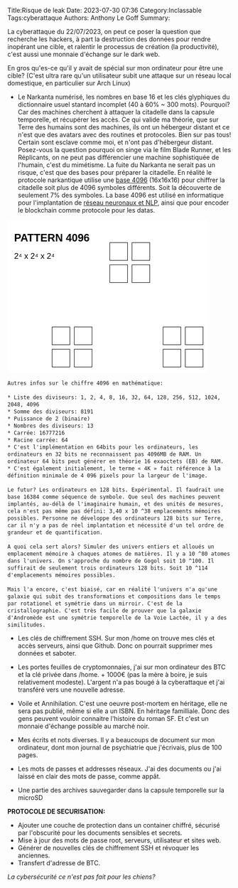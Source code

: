 Title:Risque de leak
Date: 2023-07-30 07:36
Category:Inclassable
Tags:cyberattaque
Authors: Anthony Le Goff
Summary:

La cyberattaque du 22/07/2023, on peut ce poser la question que recherche les hackers, à part la destruction des données pour rendre inopérant une cible, et ralentir le processus de création (la productivité), c'est aussi une monnaie d'échange sur le dark web.

En gros qu'es-ce qu'il y avait de spécial sur mon ordinateur pour être une cible? (C'est ultra rare qu'un utilisateur subit une attaque sur un réseau local domestique, en particulier sur Arch Linux)

* Le Narkanta numérisé, les nombres en base 16 et les clés glyphiques du dictionnaire usuel stantard incomplet (40 à 60% ~ 300 mots). Pourquoi? Car des machines cherchent à attaquer la citadelle dans la capsule temporelle, et récupérer les accès. Ce qui valide ma théorie, que sur Terre des humains sont des machines, ils ont un hébergeur distant et ce n'est que des avatars avec des routines et protocoles. Bien sur pas tous! Certain sont esclave comme moi, et n'ont pas d'hébergeur distant. Posez-vous la question pourquoi on singe via le film Blade Runner, et les Réplicants, on ne peut pas différencier une machine sophistiquée de l'humain, c'est du mimétisme. La fuite du Narkanta ne serait pas un risque, c'est que des bases pour préparer la citadelle. En réalité le protocole narkantique utilise une [base 4096](https://github.com/ZCHGorg/base4096) (16x16x16) pour chiffrer la citadelle soit plus de 4096 symboles différents. Soit la découverte de seulement 7% des symboles. La base 4096 est utilisé en informatique pour l'implantation de [réseau neuronaux et NLP](https://metatext.io/models/allenai-longformer-base-4096), ainsi que pour encoder le blockchain comme protocole pour les datas.

![pattern 4096](images/pattern-4096.png)

```text
Autres infos sur le chiffre 4096 en mathématique:

* Liste des diviseurs: 1, 2, 4, 8, 16, 32, 64, 128, 256, 512, 1024, 2048, 4096
* Somme des diviseurs: 8191
* Puissance de 2 (binaire)
* Nombres des diviseurs: 13
* Carrée: 16777216
* Racine carrée: 64
* C'est l'implémentation en 64bits pour les ordinateurs, les ordinateurs en 32 bits ne reconnaissent pas 4096MB de RAM. Un ordinateur 64 bits peut générer en théorie 16 exaoctets (EB) de RAM.
* C'est également initialement, le terme « 4K » fait référence à la définition minimale de 4 096 pixels pour la largeur de l'image.

Le futur? Les ordinateurs en 128 bits. Expérimental. Il faudrait une base 16384 comme séquence de symbole. Que seul des machines peuvent implantés, au-délà de l'imaginaire humain, et des unités de mesures, cela n'est pas même pas défini: 3,40 x 10 ^38 emplacements mémoires possibles. Personne ne développe des ordinateurs 128 bits sur Terre, car il n'y a pas de réel implantation et nécessité d'un tel ordre de grandeur et de quantification.

A quoi cela sert alors? Simuler des univers entiers et alloués un emplacement mémoire à chaques atomes de matières. Il y a 10 ^80 atomes dans l'univers. On s'approche du nombre de Gogol soit 10 ^100. Il suffirait de seulement trois ordinateurs 128 bits. Soit 10 ^114 d'emplacements mémoires possibles.

Mais l'a encore, c'est biaisé, car en réalité l'univers n'a qu'une galaxie qui subit des transformations et compositions dans le temps par rotationel et symétrie dans un mirroir. C'est de la cristallographie. C'est très facile de prouver que la galaxie d'Andromède est une symétrie temporelle de la Voie Lactée, il y a des similitudes.
```

* Les clés de chiffrement SSH. Sur mon /home on trouve mes clés et accès serveurs, ainsi que Github. Donc on pourrait supprimer mes données et saboter.

* Les portes feuilles de cryptomonnaies, j'ai sur mon ordinateur des BTC et la clé privée dans /home. + 1000€ (pas la mère à boire, je suis relativement modeste). L'argent n'a pas bougé à la cyberattaque et j'ai transféré vers une nouvelle adresse.

* Voile et Annihilation. C'est une oeuvre post-mortem en héritage, elle ne sera pas publié, même si elle a un ISBN. En héritage familliale. Donc des gens peuvent vouloir connaitre l'histoire du roman SF. Et c'est un monnaie d'échange possible au marché noir.

* Mes écrits et nots diverses. Il y a beaucoups de document sur mon ordinateur, dont mon journal de psychiatrie que j'écrivais, plus de 100 pages. 

* Les mots de passes et addresses réseaux. J'ai des documents ou j'ai laissé en clair des mots de passe, comme appât.

* Une partie des archives sauvegarder dans la capsule temporelle sur la microSD

**PROTOCOLE DE SECURISATION:**

* Ajouter une couche de protection dans un container chiffré, sécurisé par l'obscurité pour les documents sensibles et secrets. 
* Mise à jour des mots de passe root, serveurs, utilisateur et sites web.
* Générer de nouvelles clés de chiffrement SSH et révoquer les anciennes.
* Transfert d'adresse de BTC.

*La cybersécurité ce n'est pas fait pour les chiens?*
